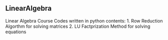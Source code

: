 ## LinearAlgebra
 Linear Algebra Course Codes written in python
 contents:
         1. Row Reduction Algorthm for solving matrices
         2. LU Factprization Method for solving equations 
          
